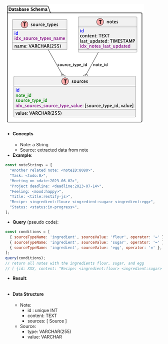 ![Database Schema](https://github.com/monki1/mycelium-note/blob/a5848efe145306a818e66aa96465ecfcb7c98074/docs/ERD.png)

- #### Concepts
  - Note: a String
  - Source: extracted data from note
- __Example__:
    
```js
const noteStrings = [
  "Another related note: <noteID:8080>",
  "Task: <todo:0>",
  "Meeting on <date:2023-06-02>",
  "Project deadline: <deadline:2023-07-14>",
  "Feeling: <mood:happy>",
  "Title: <title:restify-js>",
  "Recipe: <ingredient:flour> <ingredient:sugar> <ingredient:egg>",
  "Status: <status:in-progress>",
];

```
  - __Query__ (pseudo code):
```js
const conditions = [
  { sourceTypeName: 'ingredient', sourceValue: 'flour', operator: '=' },
  { sourceTypeName: 'ingredient', sourceValue: 'sugar', operator: '=' },
  { sourceTypeName: 'ingredient', sourceValue: 'egg', operator: '=' },
];
query(conditions);
// return all notes with the ingredients flour, sugar, and egg
// [ {id: XXX, content: "Recipe: <ingredient:flour> <ingredient:sugar> <ingredient:egg>" } ]
```
  - __Result__:
```js
```

- #### Data Structure
  - Note: 
    - id : unique INT
    - content: TEXT
    - sources: \[ Source ]
  - Source: 
    - type: VARCHAR(255)
    - value: VARCHAR


